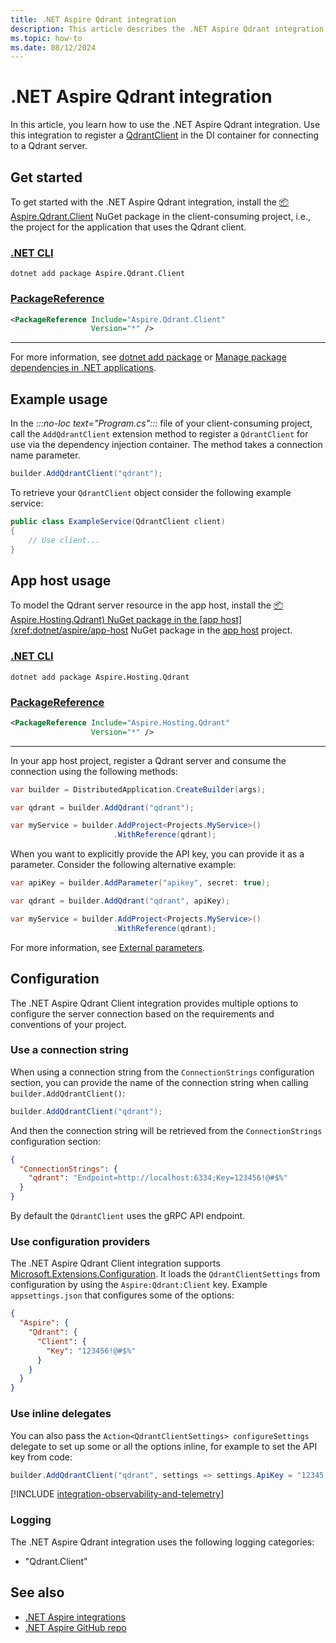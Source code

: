 ```yaml
---
title: .NET Aspire Qdrant integration
description: This article describes the .NET Aspire Qdrant integration.
ms.topic: how-to
ms.date: 08/12/2024
---
```


# .NET Aspire Qdrant integration

In this article, you learn how to use the .NET Aspire Qdrant integration. Use this integration to register a [QdrantClient](https://github.com/qdrant/qdrant-dotnet) in the DI container for connecting to a Qdrant server.

## Get started

To get started with the .NET Aspire Qdrant integration, install the [📦 Aspire.Qdrant.Client](https://www.nuget.org/packages/Aspire.Qdrant.Client) NuGet package in the client-consuming project, i.e., the project for the application that uses the Qdrant client.

### [.NET CLI](#tab/dotnet-cli)

```dotnetcli
dotnet add package Aspire.Qdrant.Client
```

### [PackageReference](#tab/package-reference)

```xml
<PackageReference Include="Aspire.Qdrant.Client"
                  Version="*" />
```

---

For more information, see [dotnet add package](/dotnet/core/tools/dotnet-add-package) or [Manage package dependencies in .NET applications](/dotnet/core/tools/dependencies).

## Example usage

In the _:::no-loc text="Program.cs":::_ file of your client-consuming project, call the `AddQdrantClient` extension method to register a `QdrantClient` for use via the dependency injection container. The method takes a connection name parameter.

```csharp
builder.AddQdrantClient("qdrant");
```

To retrieve your `QdrantClient` object consider the following example service:

```csharp
public class ExampleService(QdrantClient client)
{
    // Use client...
}
```

## App host usage

To model the Qdrant server resource in the app host, install the [📦 Aspire.Hosting.Qdrant) NuGet package in the [app host](xref:dotnet/aspire/app-host](https://www.nuget.org/packages/Aspire.Hosting.Qdrant) NuGet package in the [app host](xref:dotnet/aspire/app-host) project.

### [.NET CLI](#tab/dotnet-cli)

```dotnetcli
dotnet add package Aspire.Hosting.Qdrant
```

### [PackageReference](#tab/package-reference)

```xml
<PackageReference Include="Aspire.Hosting.Qdrant"
                  Version="*" />
```

---

In your app host project, register a Qdrant server and consume the connection using the following methods:

```csharp
var builder = DistributedApplication.CreateBuilder(args);

var qdrant = builder.AddQdrant("qdrant");

var myService = builder.AddProject<Projects.MyService>()
                       .WithReference(qdrant);
```

When you want to explicitly provide the API key, you can provide it as a parameter. Consider the following alternative example:

```csharp
var apiKey = builder.AddParameter("apikey", secret: true);

var qdrant = builder.AddQdrant("qdrant", apiKey);

var myService = builder.AddProject<Projects.MyService>()
                       .WithReference(qdrant);
```

For more information, see [External parameters](../fundamentals/external-parameters.md).

## Configuration

The .NET Aspire Qdrant Client integration provides multiple options to configure the server connection based on the requirements and conventions of your project.

### Use a connection string

When using a connection string from the `ConnectionStrings` configuration section, you can provide the name of the connection string when calling `builder.AddQdrantClient()`:

```csharp
builder.AddQdrantClient("qdrant");
```

And then the connection string will be retrieved from the `ConnectionStrings` configuration section:

```json
{
  "ConnectionStrings": {
    "qdrant": "Endpoint=http://localhost:6334;Key=123456!@#$%"
  }
}
```

By default the `QdrantClient` uses the gRPC API endpoint.

### Use configuration providers

The .NET Aspire Qdrant Client integration supports [Microsoft.Extensions.Configuration](/dotnet/api/microsoft.extensions.configuration). It loads the `QdrantClientSettings` from configuration by using the `Aspire:Qdrant:Client` key. Example `appsettings.json` that configures some of the options:

```json
{
  "Aspire": {
    "Qdrant": {
      "Client": {
        "Key": "123456!@#$%"
      }
    }
  }
}
```

### Use inline delegates

You can also pass the `Action<QdrantClientSettings> configureSettings` delegate to set up some or all the options inline, for example to set the API key from code:

```csharp
builder.AddQdrantClient("qdrant", settings => settings.ApiKey = "12345!@#$%");
```

[!INCLUDE [integration-observability-and-telemetry](../includes/integration-observability-and-telemetry.md)]

### Logging

The .NET Aspire Qdrant integration uses the following logging categories:

- "Qdrant.Client"

## See also

- [.NET Aspire integrations](../fundamentals/integrations-overview.md)
- [.NET Aspire GitHub repo](https://github.com/dotnet/aspire)
